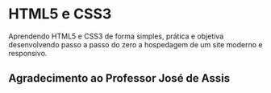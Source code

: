 # HTML5 e CSS3
Aprendendo HTML5 e CSS3 de forma simples, prática e objetiva desenvolvendo passo a passo do zero a hospedagem de um site moderno e responsivo.

## Agradecimento ao Professor José de Assis
 
